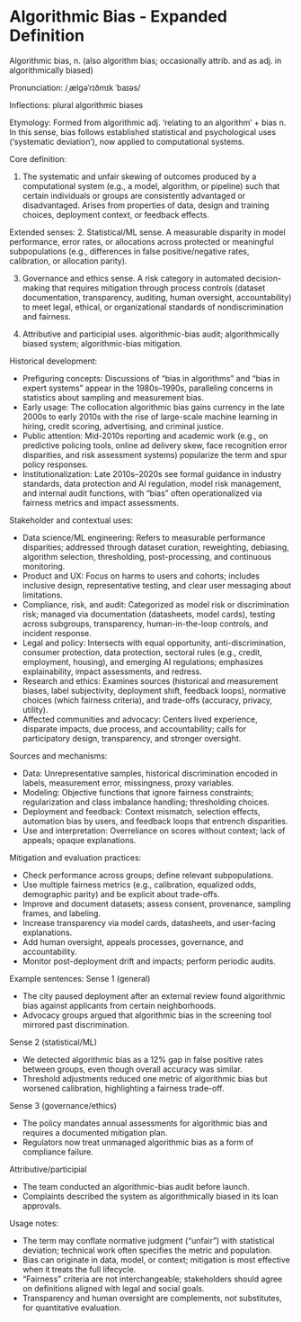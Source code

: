 # Algorithmic Bias - Expanded Definition

Algorithmic bias, n. (also algorithm bias; occasionally attrib. and as adj. in algorithmically biased)

Pronunciation: /ˌælɡəˈrɪðmɪk ˈbaɪəs/

Inflections: plural algorithmic biases

Etymology: Formed from algorithmic adj. ‘relating to an algorithm’ + bias n. In this sense, bias follows established statistical and psychological uses (‘systematic deviation’), now applied to computational systems.

Core definition:
1. The systematic and unfair skewing of outcomes produced by a computational system (e.g., a model, algorithm, or pipeline) such that certain individuals or groups are consistently advantaged or disadvantaged. Arises from properties of data, design and training choices, deployment context, or feedback effects.

Extended senses:
2. Statistical/ML sense. A measurable disparity in model performance, error rates, or allocations across protected or meaningful subpopulations (e.g., differences in false positive/negative rates, calibration, or allocation parity).

3. Governance and ethics sense. A risk category in automated decision-making that requires mitigation through process controls (dataset documentation, transparency, auditing, human oversight, accountability) to meet legal, ethical, or organizational standards of nondiscrimination and fairness.

4. Attributive and participial uses. algorithmic-bias audit; algorithmically biased system; algorithmic-bias mitigation.

Historical development:
- Prefiguring concepts: Discussions of “bias in algorithms” and “bias in expert systems” appear in the 1980s–1990s, paralleling concerns in statistics about sampling and measurement bias.
- Early usage: The collocation algorithmic bias gains currency in the late 2000s to early 2010s with the rise of large-scale machine learning in hiring, credit scoring, advertising, and criminal justice.
- Public attention: Mid-2010s reporting and academic work (e.g., on predictive policing tools, online ad delivery skew, face recognition error disparities, and risk assessment systems) popularize the term and spur policy responses.
- Institutionalization: Late 2010s–2020s see formal guidance in industry standards, data protection and AI regulation, model risk management, and internal audit functions, with “bias” often operationalized via fairness metrics and impact assessments.

Stakeholder and contextual uses:
- Data science/ML engineering: Refers to measurable performance disparities; addressed through dataset curation, reweighting, debiasing, algorithm selection, thresholding, post-processing, and continuous monitoring.
- Product and UX: Focus on harms to users and cohorts; includes inclusive design, representative testing, and clear user messaging about limitations.
- Compliance, risk, and audit: Categorized as model risk or discrimination risk; managed via documentation (datasheets, model cards), testing across subgroups, transparency, human-in-the-loop controls, and incident response.
- Legal and policy: Intersects with equal opportunity, anti-discrimination, consumer protection, data protection, sectoral rules (e.g., credit, employment, housing), and emerging AI regulations; emphasizes explainability, impact assessments, and redress.
- Research and ethics: Examines sources (historical and measurement biases, label subjectivity, deployment shift, feedback loops), normative choices (which fairness criteria), and trade-offs (accuracy, privacy, utility).
- Affected communities and advocacy: Centers lived experience, disparate impacts, due process, and accountability; calls for participatory design, transparency, and stronger oversight.

Sources and mechanisms:
- Data: Unrepresentative samples, historical discrimination encoded in labels, measurement error, missingness, proxy variables.
- Modeling: Objective functions that ignore fairness constraints; regularization and class imbalance handling; thresholding choices.
- Deployment and feedback: Context mismatch, selection effects, automation bias by users, and feedback loops that entrench disparities.
- Use and interpretation: Overreliance on scores without context; lack of appeals; opaque explanations.

Mitigation and evaluation practices:
- Check performance across groups; define relevant subpopulations.
- Use multiple fairness metrics (e.g., calibration, equalized odds, demographic parity) and be explicit about trade-offs.
- Improve and document datasets; assess consent, provenance, sampling frames, and labeling.
- Increase transparency via model cards, datasheets, and user-facing explanations.
- Add human oversight, appeals processes, governance, and accountability.
- Monitor post-deployment drift and impacts; perform periodic audits.

Example sentences:
Sense 1 (general)
- The city paused deployment after an external review found algorithmic bias against applicants from certain neighborhoods.
- Advocacy groups argued that algorithmic bias in the screening tool mirrored past discrimination.

Sense 2 (statistical/ML)
- We detected algorithmic bias as a 12% gap in false positive rates between groups, even though overall accuracy was similar.
- Threshold adjustments reduced one metric of algorithmic bias but worsened calibration, highlighting a fairness trade-off.

Sense 3 (governance/ethics)
- The policy mandates annual assessments for algorithmic bias and requires a documented mitigation plan.
- Regulators now treat unmanaged algorithmic bias as a form of compliance failure.

Attributive/participial
- The team conducted an algorithmic-bias audit before launch.
- Complaints described the system as algorithmically biased in its loan approvals.

Usage notes:
- The term may conflate normative judgment (“unfair”) with statistical deviation; technical work often specifies the metric and population.
- Bias can originate in data, model, or context; mitigation is most effective when it treats the full lifecycle.
- “Fairness” criteria are not interchangeable; stakeholders should agree on definitions aligned with legal and social goals.
- Transparency and human oversight are complements, not substitutes, for quantitative evaluation.
